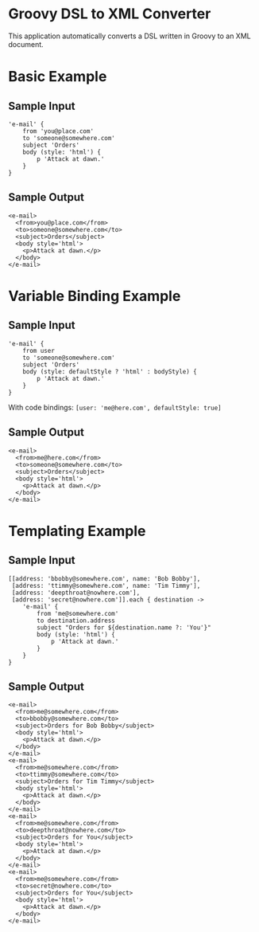 Groovy DSL to XML Converter
===========================

This application automatically converts a DSL written in Groovy to an XML document.

Basic Example
=============

Sample Input
------------
```
'e-mail' {
    from 'you@place.com'
    to 'someone@somewhere.com'
    subject 'Orders'
    body (style: 'html') {
        p 'Attack at dawn.'
    }
}
```

Sample Output
-------------
```
<e-mail>
  <from>you@place.com</from>
  <to>someone@somewhere.com</to>
  <subject>Orders</subject>
  <body style='html'>
    <p>Attack at dawn.</p>
  </body>
</e-mail>
```

Variable Binding Example
========================

Sample Input
------------
```
'e-mail' {
    from user
    to 'someone@somewhere.com'
    subject 'Orders'
    body (style: defaultStyle ? 'html' : bodyStyle) {
        p 'Attack at dawn.'
    }
}
```

With code bindings:
`[user: 'me@here.com', defaultStyle: true]`

Sample Output
-------------
```
<e-mail>
  <from>me@here.com</from>
  <to>someone@somewhere.com</to>
  <subject>Orders</subject>
  <body style='html'>
    <p>Attack at dawn.</p>
  </body>
</e-mail>
```

Templating Example
==================

Sample Input
------------
```
[[address: 'bbobby@somewhere.com', name: 'Bob Bobby'],
 [address: 'ttimmy@somewhere.com', name: 'Tim Timmy'],
 [address: 'deepthroat@nowhere.com'],
 [address: 'secret@nowhere.com']].each { destination ->
    'e-mail' {
        from 'me@somewhere.com'
        to destination.address
        subject "Orders for ${destination.name ?: 'You'}"
        body (style: 'html') {
            p 'Attack at dawn.'
        }
    }
}
```

Sample Output
-------------
```
<e-mail>
  <from>me@somewhere.com</from>
  <to>bbobby@somewhere.com</to>
  <subject>Orders for Bob Bobby</subject>
  <body style='html'>
    <p>Attack at dawn.</p>
  </body>
</e-mail>
<e-mail>
  <from>me@somewhere.com</from>
  <to>ttimmy@somewhere.com</to>
  <subject>Orders for Tim Timmy</subject>
  <body style='html'>
    <p>Attack at dawn.</p>
  </body>
</e-mail>
<e-mail>
  <from>me@somewhere.com</from>
  <to>deepthroat@nowhere.com</to>
  <subject>Orders for You</subject>
  <body style='html'>
    <p>Attack at dawn.</p>
  </body>
</e-mail>
<e-mail>
  <from>me@somewhere.com</from>
  <to>secret@nowhere.com</to>
  <subject>Orders for You</subject>
  <body style='html'>
    <p>Attack at dawn.</p>
  </body>
</e-mail>
```